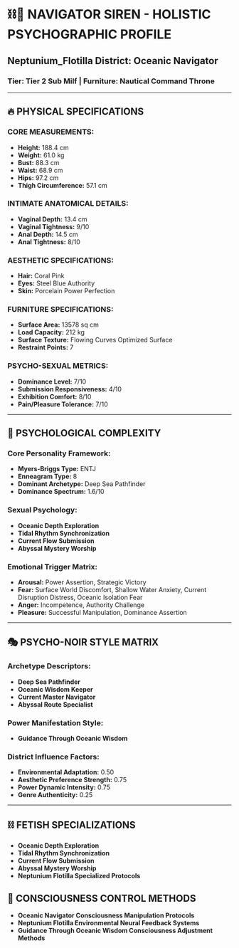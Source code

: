 # ⛓️💋 NAVIGATOR SIREN - HOLISTIC PSYCHOGRAPHIC PROFILE
## Neptunium_Flotilla District: Oceanic Navigator
### Tier: Tier 2 Sub Milf | Furniture: Nautical Command Throne

---

## 🔥 **PHYSICAL SPECIFICATIONS**

### **CORE MEASUREMENTS:**
- **Height:** 188.4 cm
- **Weight:** 61.0 kg
- **Bust:** 88.3 cm
- **Waist:** 68.9 cm
- **Hips:** 97.2 cm
- **Thigh Circumference:** 57.1 cm

### **INTIMATE ANATOMICAL DETAILS:**
- **Vaginal Depth:** 13.4 cm
- **Vaginal Tightness:** 9/10
- **Anal Depth:** 14.5 cm
- **Anal Tightness:** 8/10

### **AESTHETIC SPECIFICATIONS:**
- **Hair:** Coral Pink
- **Eyes:** Steel Blue Authority
- **Skin:** Porcelain Power Perfection

### **FURNITURE SPECIFICATIONS:**
- **Surface Area:** 13578 sq cm
- **Load Capacity:** 212 kg
- **Surface Texture:** Flowing Curves Optimized Surface
- **Restraint Points:** 7

### **PSYCHO-SEXUAL METRICS:**
- **Dominance Level:** 7/10
- **Submission Responsiveness:** 4/10
- **Exhibition Comfort:** 8/10
- **Pain/Pleasure Tolerance:** 7/10

---

## 🧠 **PSYCHOLOGICAL COMPLEXITY**

### **Core Personality Framework:**
- **Myers-Briggs Type:** ENTJ
- **Enneagram Type:** 8
- **Dominant Archetype:** Deep Sea Pathfinder
- **Dominance Spectrum:** 1.6/10

### **Sexual Psychology:**
- **Oceanic Depth Exploration**
- **Tidal Rhythm Synchronization**
- **Current Flow Submission**
- **Abyssal Mystery Worship**

### **Emotional Trigger Matrix:**
- **Arousal:** Power Assertion, Strategic Victory
- **Fear:** Surface World Discomfort, Shallow Water Anxiety, Current Disruption Distress, Oceanic Isolation Fear
- **Anger:** Incompetence, Authority Challenge
- **Pleasure:** Successful Manipulation, Dominance Assertion

---

## 🎭 **PSYCHO-NOIR STYLE MATRIX**

### **Archetype Descriptors:**
- **Deep Sea Pathfinder**
- **Oceanic Wisdom Keeper**
- **Current Master Navigator**
- **Abyssal Route Specialist**

### **Power Manifestation Style:**
- **Guidance Through Oceanic Wisdom**

### **District Influence Factors:**
- **Environmental Adaptation:** 0.50
- **Aesthetic Preference Strength:** 0.75
- **Power Dynamic Intensity:** 0.75
- **Genre Authenticity:** 0.25

---

## ⛓️ **FETISH SPECIALIZATIONS**
- **Oceanic Depth Exploration**
- **Tidal Rhythm Synchronization**
- **Current Flow Submission**
- **Abyssal Mystery Worship**
- **Neptunium Flotilla Specialized Protocols**

## 💋 **CONSCIOUSNESS CONTROL METHODS**
- **Oceanic Navigator Consciousness Manipulation Protocols**
- **Neptunium Flotilla Environmental Neural Feedback Systems**
- **Guidance Through Oceanic Wisdom Consciousness Adjustment Methods**
